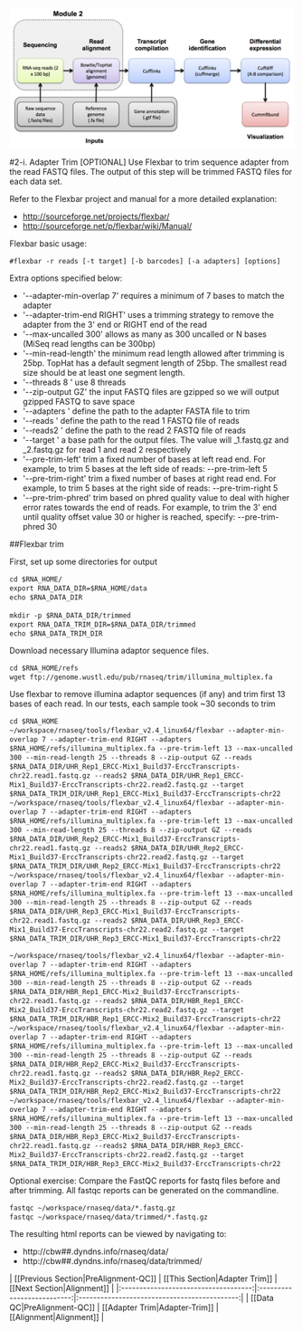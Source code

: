 ![RNA-seq Flowchart - Module 3](Images/RNA-seq_Flowchart3.png)

#2-i. Adapter Trim
[OPTIONAL]
Use Flexbar to trim sequence adapter from the read FASTQ files.  The output of this step will be trimmed FASTQ files for each data set.

Refer to the Flexbar project and manual for a more detailed explanation:
* http://sourceforge.net/projects/flexbar/
* http://sourceforge.net/p/flexbar/wiki/Manual/

Flexbar basic usage:
```
#flexbar -r reads [-t target] [-b barcodes] [-a adapters] [options]
```
	
Extra options specified below:

* '--adapter-min-overlap 7' requires a minimum of 7 bases to match the adapter
* '--adapter-trim-end RIGHT' uses a trimming strategy to remove the adapter from the 3' end or RIGHT end of the read
* '--max-uncalled 300' allows as many as 300 uncalled or N bases (MiSeq read lengths can be 300bp)
* '--min-read-length' the minimum read length allowed after trimming is 25bp.  TopHat has a default segment length of 25bp.  The smallest read size should be at least one segment length.
* '--threads 8 ' use 8 threads
* '--zip-output GZ' the input FASTQ files are gzipped so we will output gzipped FASTQ to save space
* '--adapters ' define the path to the adapter FASTA file to trim
* '--reads ' define the path to the read 1 FASTQ file of reads
* '--reads2 ' define the path to the read 2 FASTQ file of reads
* '--target ' a base path for the output files.  The value will _1.fastq.gz and _2.fastq.gz for read 1 and read 2 respectively
* '--pre-trim-left' trim a fixed number of bases at left read end. For example, to trim 5 bases at the left side of reads: --pre-trim-left 5
* '--pre-trim-right' trim a fixed number of bases at right read end. For example, to trim 5 bases at the right side of reads: --pre-trim-right 5
* '--pre-trim-phred' trim based on phred quality value to deal with higher error rates towards the end of reads. For example, to trim the 3' end until quality offset value 30 or higher is reached, specify: --pre-trim-phred 30

##Flexbar trim

First, set up some directories for output

```
cd $RNA_HOME/
export RNA_DATA_DIR=$RNA_HOME/data
echo $RNA_DATA_DIR

mkdir -p $RNA_DATA_DIR/trimmed
export RNA_DATA_TRIM_DIR=$RNA_DATA_DIR/trimmed
echo $RNA_DATA_TRIM_DIR
```

Download necessary Illumina adaptor sequence files.

```
cd $RNA_HOME/refs
wget ftp://genome.wustl.edu/pub/rnaseq/trim/illumina_multiplex.fa
```

Use flexbar to remove illumina adaptor sequences (if any) and trim first 13 bases of each read. In our tests, each sample took ~30 seconds to trim
```
cd $RNA_HOME
~/workspace/rnaseq/tools/flexbar_v2.4_linux64/flexbar --adapter-min-overlap 7 --adapter-trim-end RIGHT --adapters $RNA_HOME/refs/illumina_multiplex.fa --pre-trim-left 13 --max-uncalled 300 --min-read-length 25 --threads 8 --zip-output GZ --reads $RNA_DATA_DIR/UHR_Rep1_ERCC-Mix1_Build37-ErccTranscripts-chr22.read1.fastq.gz --reads2 $RNA_DATA_DIR/UHR_Rep1_ERCC-Mix1_Build37-ErccTranscripts-chr22.read2.fastq.gz --target $RNA_DATA_TRIM_DIR/UHR_Rep1_ERCC-Mix1_Build37-ErccTranscripts-chr22
~/workspace/rnaseq/tools/flexbar_v2.4_linux64/flexbar --adapter-min-overlap 7 --adapter-trim-end RIGHT --adapters $RNA_HOME/refs/illumina_multiplex.fa --pre-trim-left 13 --max-uncalled 300 --min-read-length 25 --threads 8 --zip-output GZ --reads $RNA_DATA_DIR/UHR_Rep2_ERCC-Mix1_Build37-ErccTranscripts-chr22.read1.fastq.gz --reads2 $RNA_DATA_DIR/UHR_Rep2_ERCC-Mix1_Build37-ErccTranscripts-chr22.read2.fastq.gz --target $RNA_DATA_TRIM_DIR/UHR_Rep2_ERCC-Mix1_Build37-ErccTranscripts-chr22
~/workspace/rnaseq/tools/flexbar_v2.4_linux64/flexbar --adapter-min-overlap 7 --adapter-trim-end RIGHT --adapters $RNA_HOME/refs/illumina_multiplex.fa --pre-trim-left 13 --max-uncalled 300 --min-read-length 25 --threads 8 --zip-output GZ --reads $RNA_DATA_DIR/UHR_Rep3_ERCC-Mix1_Build37-ErccTranscripts-chr22.read1.fastq.gz --reads2 $RNA_DATA_DIR/UHR_Rep3_ERCC-Mix1_Build37-ErccTranscripts-chr22.read2.fastq.gz --target $RNA_DATA_TRIM_DIR/UHR_Rep3_ERCC-Mix1_Build37-ErccTranscripts-chr22
```        

```
~/workspace/rnaseq/tools/flexbar_v2.4_linux64/flexbar --adapter-min-overlap 7 --adapter-trim-end RIGHT --adapters $RNA_HOME/refs/illumina_multiplex.fa --pre-trim-left 13 --max-uncalled 300 --min-read-length 25 --threads 8 --zip-output GZ --reads $RNA_DATA_DIR/HBR_Rep1_ERCC-Mix2_Build37-ErccTranscripts-chr22.read1.fastq.gz --reads2 $RNA_DATA_DIR/HBR_Rep1_ERCC-Mix2_Build37-ErccTranscripts-chr22.read2.fastq.gz --target $RNA_DATA_TRIM_DIR/HBR_Rep1_ERCC-Mix2_Build37-ErccTranscripts-chr22
~/workspace/rnaseq/tools/flexbar_v2.4_linux64/flexbar --adapter-min-overlap 7 --adapter-trim-end RIGHT --adapters $RNA_HOME/refs/illumina_multiplex.fa --pre-trim-left 13 --max-uncalled 300 --min-read-length 25 --threads 8 --zip-output GZ --reads $RNA_DATA_DIR/HBR_Rep2_ERCC-Mix2_Build37-ErccTranscripts-chr22.read1.fastq.gz --reads2 $RNA_DATA_DIR/HBR_Rep2_ERCC-Mix2_Build37-ErccTranscripts-chr22.read2.fastq.gz --target $RNA_DATA_TRIM_DIR/HBR_Rep2_ERCC-Mix2_Build37-ErccTranscripts-chr22
~/workspace/rnaseq/tools/flexbar_v2.4_linux64/flexbar --adapter-min-overlap 7 --adapter-trim-end RIGHT --adapters $RNA_HOME/refs/illumina_multiplex.fa --pre-trim-left 13 --max-uncalled 300 --min-read-length 25 --threads 8 --zip-output GZ --reads $RNA_DATA_DIR/HBR_Rep3_ERCC-Mix2_Build37-ErccTranscripts-chr22.read1.fastq.gz --reads2 $RNA_DATA_DIR/HBR_Rep3_ERCC-Mix2_Build37-ErccTranscripts-chr22.read2.fastq.gz --target $RNA_DATA_TRIM_DIR/HBR_Rep3_ERCC-Mix2_Build37-ErccTranscripts-chr22	
```

Optional exercise: Compare the FastQC reports for fastq files before and after trimming. All fastqc reports can be generated on the commandline.

```
fastqc ~/workspace/rnaseq/data/*.fastq.gz
fastqc ~/workspace/rnaseq/data/trimmed/*.fastq.gz
```

The resulting html reports can be viewed by navigating to:
* http://cbw##.dyndns.info/rnaseq/data/
* http://cbw##.dyndns.info/rnaseq/data/trimmed/

| [[Previous Section|PreAlignment-QC]] | [[This Section|Adapter Trim]] | [[Next Section|Alignment]] |
|:------------------------------------:|:--------------------------:|:--------------------------------------------:|
| [[Data QC|PreAlignment-QC]]          | [[Adapter Trim|Adapter-Trim]]    | [[Alignment|Alignment]]         |
